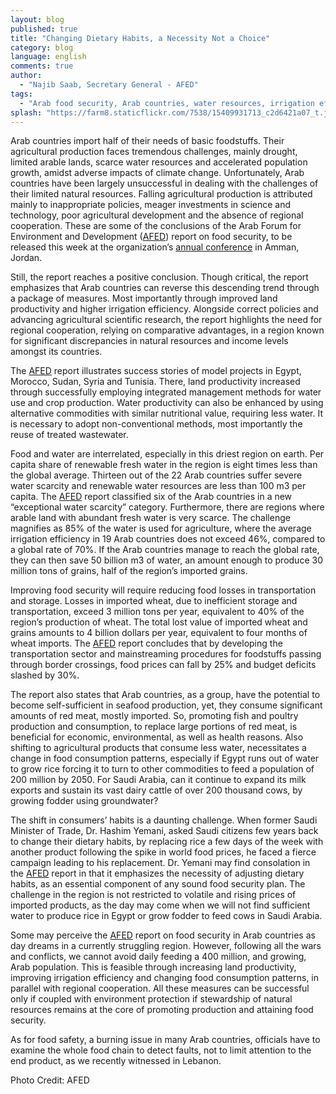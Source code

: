 ```yaml
---
layout: blog
published: true
title: "Changing Dietary Habits, a Necessity Not a Choice"
category: blog
language: english
comments: true
author: 
  - "Najib Saab, Secretary General - AFED"
tags: 
  - "Arab food security, Arab countries, water resources, irrigation efficiency, food security, Agriculture development, climate change"
splash: "https://farm8.staticflickr.com/7538/15409931713_c2d6421a07_t.jpg"
---
```


Arab countries import half of their needs of basic foodstuffs. Their agricultural production faces tremendous challenges, mainly drought, limited arable lands, scarce water resources and accelerated population growth, amidst adverse impacts of climate change. Unfortunately, Arab countries have been largely unsuccessful in dealing with the challenges of their limited natural resources. Falling agricultural production is attributed mainly to inappropriate policies, meager investments in science and technology, poor agricultural development and the absence of regional cooperation. These are some of the conclusions of the Arab Forum for Environment and Development ([AFED](http://www.afedonline.org/en/)) report on food security, to be released this week at the organization’s [annual conference](http://www.afedonline.org/conference/default.asp) in Amman, Jordan.  

<!-- more -->

Still, the report reaches a positive conclusion. Though critical, the report emphasizes that Arab countries can reverse this descending trend through a package of measures. Most importantly through improved land productivity and higher irrigation efficiency. Alongside correct policies and advancing agricultural scientific research, the report highlights the need for regional cooperation, relying on comparative advantages, in a region known for significant discrepancies in natural resources and income levels amongst its countries. 

The [AFED](http://www.afedonline.org/en/) report illustrates success stories of model projects in Egypt, Morocco, Sudan, Syria and Tunisia. There, land productivity increased through successfully employing integrated management methods for water use and crop production. Water productivity can also be enhanced by using alternative commodities with similar nutritional value, requiring less water. It is necessary to adopt non-conventional methods, most importantly the reuse of treated wastewater.

Food and water are interrelated, especially in this driest region on earth. Per capita share of renewable fresh water in the region is eight times less than the global average. Thirteen out of the 22 Arab countries suffer severe water scarcity and renewable water resources are less than 100 m3 per capita. The [AFED](http://www.afedonline.org/en/) report classified six of the Arab countries in a new “exceptional water scarcity” category. Furthermore, there are regions where arable land with abundant fresh water is very scarce. The challenge magnifies as 85% of the water is used for agriculture, where the average irrigation efficiency in 19 Arab countries does not exceed 46%, compared to a global rate of 70%. If the Arab countries manage to reach the global rate, they can then save 50 billion m3 of water, an amount enough to produce 30 million tons of grains, half of the region’s imported grains.

Improving food security will require reducing food losses in transportation and storage. Losses in imported wheat, due to inefficient storage and transportation, exceed 3 million tons per year, equivalent to 40% of the region’s production of wheat. The total lost value of imported wheat and grains amounts to 4 billion dollars per year, equivalent to four months of wheat imports. The [AFED](http://www.afedonline.org/en/) report concludes that by developing the transportation sector and mainstreaming procedures for foodstuffs passing through border crossings, food prices can fall by 25% and budget deficits slashed by 30%.

The report also states that Arab countries, as a group, have the potential to become self-sufficient in seafood production, yet, they consume significant amounts of red meat, mostly imported. So, promoting fish and poultry production and consumption, to replace large portions of red meat, is beneficial for economic, environmental, as well as health reasons. Also shifting to agricultural products that consume less water, necessitates a change in food consumption patterns, especially if Egypt runs out of water to grow rice forcing it to turn to other commodities to feed a population of 200 million by 2050. For Saudi Arabia, can it continue to expand its milk exports and sustain its vast dairy cattle of over 200 thousand cows, by growing fodder using groundwater?

The shift in consumers’ habits is a daunting challenge. When former Saudi Minister of Trade, Dr. Hashim Yemani, asked Saudi citizens few years back to change their dietary habits, by replacing rice a few days of the week with another product following the spike in world food prices, he faced a fierce campaign leading to his replacement. Dr. Yemani may find consolation in the [AFED](http://www.afedonline.org/en/) report in that it emphasizes the necessity of adjusting dietary habits, as an essential component of any sound food security plan. The challenge in the region is not restricted to volatile and rising prices of imported products, as the day may come when we will not find sufficient water to produce rice in Egypt or grow fodder to feed cows in Saudi Arabia. 

Some may perceive the [AFED](http://www.afedonline.org/en/) report on food security in Arab countries as day dreams in a currently struggling region. However, following all the wars and conflicts, we cannot avoid daily feeding a 400 million, and growing, Arab population. This is feasible through increasing land productivity, improving irrigation efficiency and changing food consumption patterns, in parallel with regional cooperation. All these measures can be successful only if coupled with environment protection if stewardship of natural resources remains at the core of promoting production and attaining food security.

As for food safety, a burning issue in many Arab countries, officials have to examine the whole food chain to detect faults, not to limit attention to the end product, as we recently witnessed in Lebanon.

Photo Credit: AFED